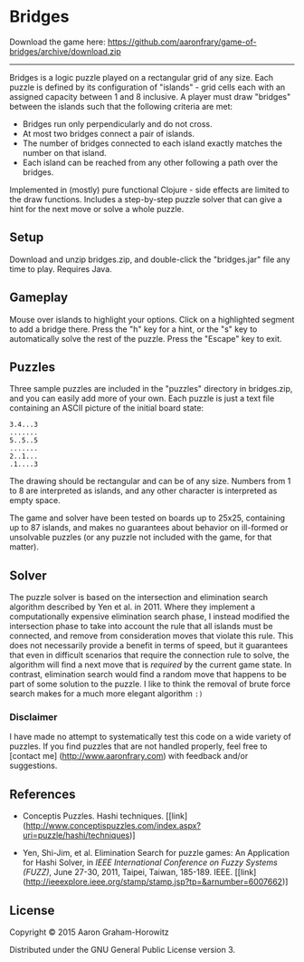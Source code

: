 Bridges
=======

Download the game here: https://github.com/aaronfrary/game-of-bridges/archive/download.zip

---

Bridges is a logic puzzle played on a rectangular grid of any size. Each puzzle
is defined by its configuration of "islands" - grid cells each with an assigned
capacity between 1 and 8 inclusive. A player must draw "bridges" between the
islands such that the following criteria are met:

- Bridges run only perpendicularly and do not cross.
- At most two bridges connect a pair of islands.
- The number of bridges connected to each island exactly matches the number on
  that island.
- Each island can be reached from any other following a path over the bridges.

Implemented in (mostly) pure functional Clojure - side effects are limited to
the draw functions.  Includes a step-by-step puzzle solver that can give a hint
for the next move or solve a whole puzzle.

Setup
-----

Download and unzip bridges.zip, and double-click the "bridges.jar" file
any time to play. Requires Java.

Gameplay
--------

Mouse over islands to highlight your options. Click on a highlighted segment to
add a bridge there.  Press the "h" key for a hint, or the "s" key to
automatically solve the rest of the puzzle.  Press the "Escape" key to exit.

Puzzles
-------

Three sample puzzles are included in the "puzzles" directory in bridges.zip,
and you can easily add more of your own.  Each puzzle is just a text file
containing an ASCII picture of the initial board state:

```
3.4...3
.......
5..5..5
.......
2..1...
.1....3
```

The drawing should be rectangular and can be of any size.  Numbers from 1 to 8
are interpreted as islands, and any other character is interpreted as empty
space.

The game and solver have been tested on boards up to 25x25, containing up to 87
islands, and makes no guarantees about behavior on ill-formed or unsolvable
puzzles (or any puzzle not included with the game, for that matter).

Solver
------

The puzzle solver is based on the intersection and elimination search algorithm
described by Yen et al. in 2011.  Where they implement a computationally
expensive elimination search phase, I instead modified the intersection phase
to take into account the rule that all islands must be connected, and remove
from consideration moves that violate this rule.  This does not necessarily
provide a benefit in terms of speed, but it guarantees that even in difficult
scenarios that require the connection rule to solve, the algorithm will find a
next move that is *required* by the current game state.  In contrast,
elimination search would find a random move that happens to be part of some
solution to the puzzle.  I like to think the removal of brute force search
makes for a much more elegant algorithm `:)`

### Disclaimer

I have made no attempt to systematically test this code on a wide variety of
puzzles.  If you find puzzles that are not handled properly, feel free to
[contact me] (http://www.aaronfrary.com) with feedback and/or suggestions.

References
----------

- Conceptis Puzzles.  Hashi techniques.
  [[link] (http://www.conceptispuzzles.com/index.aspx?uri=puzzle/hashi/techniques)]

- Yen, Shi-Jim, et al.
  Elimination Search for puzzle games: An Application for Hashi Solver,
  in *IEEE International Conference on Fuzzy Systems (FUZZ)*,
  June 27-30, 2011, Taipei, Taiwan, 185-189. IEEE.
  [[link] (http://ieeexplore.ieee.org/stamp/stamp.jsp?tp=&arnumber=6007662)]

License
-------

Copyright © 2015 Aaron Graham-Horowitz

Distributed under the GNU General Public License version 3.
